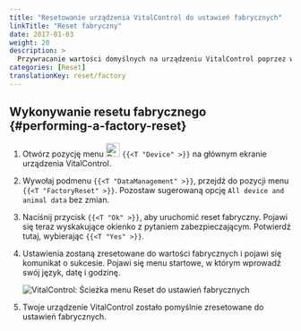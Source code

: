 ```yaml
---
title: "Resetowanie urządzenia VitalControl do ustawień fabrycznych"
linkTitle: "Reset fabryczny"
date: 2017-01-03
weight: 20
description: >
  Przywracanie wartości domyślnych na urządzeniu VitalControl poprzez wykonanie resetu fabrycznego.
categories: [Reset]
translationKey: reset/factory
---
```

## Wykonywanie resetu fabrycznego {#performing-a-factory-reset}

1. Otwórz pozycję menu <img src="/icons/device.svg" width="25" align="bottom" alt="Device" /> `{{<T "Device" >}}` na głównym ekranie urządzenia VitalControl.

1. Wywołaj podmenu `{{<T "DataManagement" >}}`, przejdź do pozycji menu `{{<T "FactoryReset" >}}`. Pozostaw sugerowaną opcję `All device and animal data` bez zmian.

1. Naciśnij przycisk `{{<T "Ok" >}}`, aby uruchomić reset fabryczny. Pojawi się teraz wyskakujące okienko z pytaniem zabezpieczającym. Potwierdź tutaj, wybierając `{{<T "Yes" >}}`.

1. Ustawienia zostaną zresetowane do wartości fabrycznych i pojawi się komunikat o sukcesie. Pojawi się menu startowe, w którym wprowadź swój język, datę i godzinę.

   ![VitalControl: Ścieżka menu Reset do ustawień fabrycznych](../images/resetdevice.png "Reset do ustawień fabrycznych")

1. Twoje urządzenie VitalControl zostało pomyślnie zresetowane do ustawień fabrycznych.

